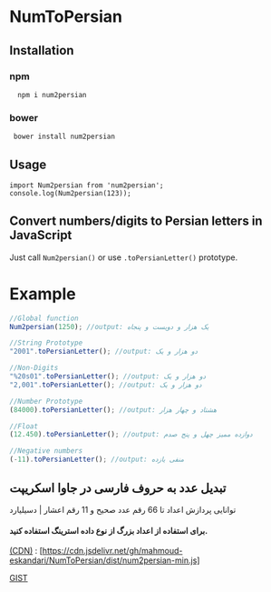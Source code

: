 # NumToPersian

## Installation

### npm
```
  npm i num2persian
```
### bower
```
 bower install num2persian
 ```
## Usage
 ```
 import Num2persian from 'num2persian';
 console.log(Num2persian(123));
 ```
## Convert numbers/digits to Persian letters in  JavaScript

Just call `Num2persian()` or use `.toPersianLetter()` prototype.

#  Example

```javascript
//Global function
Num2persian(1250); //output: یک هزار و دویست و پنجاه

//String Prototype
"2001".toPersianLetter(); //output: دو هزار و یک

//Non-Digits
"%20s01".toPersianLetter(); //output: دو هزار و یک
"2,001".toPersianLetter(); //output: دو هزار و یک

//Number Prototype
(84000).toPersianLetter(); //output: هشتاد و چهار هزار

//Float
(12.450).toPersianLetter(); //output: دوازده ممیز چهل و پنج صدم

//Negative numbers
(-11).toPersianLetter(); //output: منفی یازده

```

## تبدیل عدد به حروف فارسی در جاوا اسکریپت
توانایی پردازش اعداد تا 66 رقم عدد صحیح و 11 رقم اعشار | دسیلیارد

#### برای استفاده از اعداد بزرگ از نوع داده استرینگ استفاده کنید.

[(CDN)](https://cdn.jsdelivr.net/gh/mahmoud-eskandari/NumToPersian/dist/num2persian-min.js) :
[https://cdn.jsdelivr.net/gh/mahmoud-eskandari/NumToPersian/dist/num2persian-min.js]

[GIST](https://mahmoud-eskandari.github.io/NumToPersian/)
